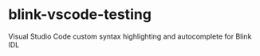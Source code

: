 # blink-vscode-testing

Visual Studio Code custom syntax highlighting and autocomplete for Blink IDL